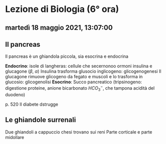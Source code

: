 # Lezione di Biologia (6° ora)

## martedì 18 maggio 2021, 13:07:00

## Il pancreas
Il pancreas è un ghiandola piccola, sia esocrina e endocrina

**Endocrino**:
isole di langheras: cellule che secernonoo ormoni
insulina e glucagone ($\beta$, $\alpha$)
Insulina trasforma glusocio inglicogeno: glicogenogenesi
Il glucagone rimuove glicogeno da fegato e muscoli e lo trasforma in glucosio: glicogenolisi
**Esocrino**:
Succo pancreatico (tripsinogeno: digestione proteine, anione bicarbonato $HCO_{3}^{-}$, che tampona acidità del duodeno)

p. 520
Il diabete dstrugge

## Le ghiandole surrenali
Due ghiandoli a cappuccio chesi trovano sui reni
Parte corticale e parte midollare

<!--stackedit_data:
eyJoaXN0b3J5IjpbMTUwNzY2MDQwOSwyMTMyMzYxODkwXX0=
-->